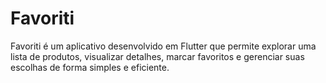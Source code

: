 # Favoriti

Favoriti é um aplicativo desenvolvido em Flutter que permite explorar uma lista de produtos, visualizar detalhes, marcar favoritos e gerenciar suas escolhas de forma simples e eficiente.


